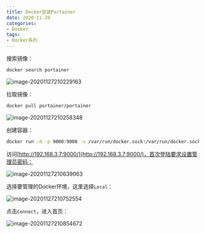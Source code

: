 ```yaml
---
title: Docker安装Portainer
date: 2020-11-28
categories:
- Docker
tags:
- Docker系列
---
```


搜索镜像：
```bash
docker search portainer
```

![image-20201127210229163](https://images.shiguangping.com//imgs/20201127210235.png)

拉取镜像：

```bash
docker pull portainer/portainer
```

![image-20201127210258348](https://images.shiguangping.com//imgs/20201127210258.png)

创建容器：

```bash
docker run -d -p 9000:9000 -v /var/run/docker.sock:/var/run/docker.sock -v /root/docker/portainer:/data --name portainer --restart=always portainer/portainer
```

访问[http://192.168.3.7:9000/](http://192.168.3.7:9000/)，首次登陆要求设置管理员密码：

![image-20201127210639063](https://images.shiguangping.com//imgs/20201127210639.png)

选择要管理的Docker环境，这里选择`Local`：

![image-20201127210752554](https://images.shiguangping.com//imgs/20201127210752.png)

点击`Connect`，进入首页：

![image-20201127210854672](https://images.shiguangping.com//imgs/20201127210854.png)

